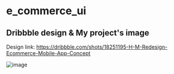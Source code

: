 # e_commerce_ui

## Dribbble design & My project's image
Design link: https://dribbble.com/shots/18251195-H-M-Redesign-Ecommerce-Mobile-App-Concept

![image](https://user-images.githubusercontent.com/67283777/169654238-d5fc5aa9-7a17-4370-bed6-0ac0b1ce7695.jpg)
